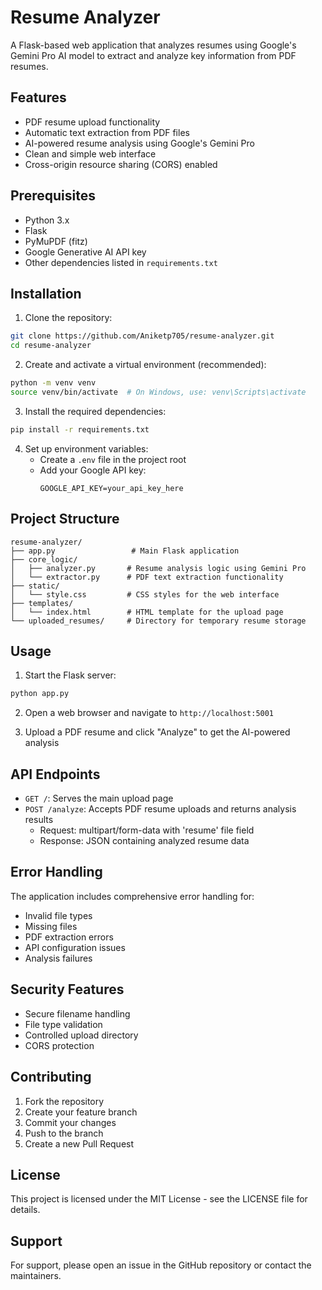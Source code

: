 # Resume Analyzer

A Flask-based web application that analyzes resumes using Google's Gemini Pro AI model to extract and analyze key information from PDF resumes.

## Features

- PDF resume upload functionality
- Automatic text extraction from PDF files
- AI-powered resume analysis using Google's Gemini Pro
- Clean and simple web interface
- Cross-origin resource sharing (CORS) enabled

## Prerequisites

- Python 3.x
- Flask
- PyMuPDF (fitz)
- Google Generative AI API key
- Other dependencies listed in `requirements.txt`

## Installation

1. Clone the repository:
```bash
git clone https://github.com/Aniketp705/resume-analyzer.git
cd resume-analyzer
```

2. Create and activate a virtual environment (recommended):
```bash
python -m venv venv
source venv/bin/activate  # On Windows, use: venv\Scripts\activate
```

3. Install the required dependencies:
```bash
pip install -r requirements.txt
```

4. Set up environment variables:
   - Create a `.env` file in the project root
   - Add your Google API key:
     ```
     GOOGLE_API_KEY=your_api_key_here
     ```

## Project Structure

```
resume-analyzer/
├── app.py                 # Main Flask application
├── core_logic/
│   ├── analyzer.py       # Resume analysis logic using Gemini Pro
│   └── extractor.py      # PDF text extraction functionality
├── static/
│   └── style.css         # CSS styles for the web interface
├── templates/
│   └── index.html        # HTML template for the upload page
└── uploaded_resumes/     # Directory for temporary resume storage
```

## Usage

1. Start the Flask server:
```bash
python app.py
```

2. Open a web browser and navigate to `http://localhost:5001`

3. Upload a PDF resume and click "Analyze" to get the AI-powered analysis

## API Endpoints

- `GET /`: Serves the main upload page
- `POST /analyze`: Accepts PDF resume uploads and returns analysis results
  - Request: multipart/form-data with 'resume' file field
  - Response: JSON containing analyzed resume data

## Error Handling

The application includes comprehensive error handling for:
- Invalid file types
- Missing files
- PDF extraction errors
- API configuration issues
- Analysis failures

## Security Features

- Secure filename handling
- File type validation
- Controlled upload directory
- CORS protection

## Contributing

1. Fork the repository
2. Create your feature branch
3. Commit your changes
4. Push to the branch
5. Create a new Pull Request

## License

This project is licensed under the MIT License - see the LICENSE file for details.

## Support

For support, please open an issue in the GitHub repository or contact the maintainers.
